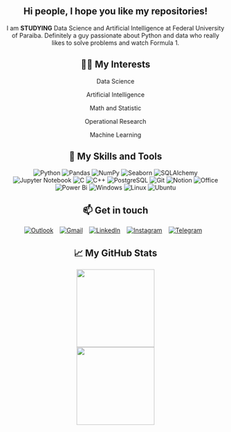 <div align='center'>

<h2 align="center">Hi people, I hope you like my repositories!</h2>  
  
I am **STUDYING** Data Science and Artificial Intelligence at Federal University of Paraiba. Definitely a guy passionate about Python and data who really likes to solve problems and watch Formula 1.

## 🙋‍♂️ My Interests
Data Science
  
Artificial Intelligence
  
Math and Statistic
  
Operational Research
  
Machine Learning
  
## 💪 My Skills and Tools

![Python](https://img.shields.io/badge/python-3670A0?style=for-the-badge&logo=python&logoColor=ffdd54)
![Pandas](https://img.shields.io/badge/pandas-%23013243.svg?style=for-the-badge&logo=pandas&logoColor=white)
![NumPy](https://img.shields.io/badge/numpy-%23013243.svg?style=for-the-badge&logo=numpy&logoColor=white)
![Seaborn](https://img.shields.io/badge/seaborn-%23013243.svg?style=for-the-badge&logo=seaborn&logoColor=white)
![SQLAlchemy](https://img.shields.io/badge/SQLAlchemy-%23013243?style=for-the-badge&logo=sqlalchemy&logoColor=ffdd54)
![Jupyter Notebook](https://img.shields.io/badge/jupyter-%23F37821.svg?style=for-the-badge&logo=jupyter&logoColor=white)
![C](https://img.shields.io/badge/C-00599C?style=for-the-badge&logo=c&logoColor=white)
![C++](https://img.shields.io/badge/C%2B%2B-00599C?style=for-the-badge&logo=c%2B%2B&logoColor=white)
![PostgreSQL](https://img.shields.io/badge/PostgreSQL-316192?style=for-the-badge&logo=postgresql&logoColor=white)
![Git](https://img.shields.io/badge/Git-E34F26?style=for-the-badge&logo=git&logoColor=white)
![Notion](https://img.shields.io/badge/Notion-%23000000.svg?style=for-the-badge&logo=notion&logoColor=white)
![Office](https://img.shields.io/badge/Microsoft_Office-D83B01?style=for-the-badge&logo=microsoft-office&logoColor=white)
![Power Bi](https://img.shields.io/badge/power_bi-F2C811?style=for-the-badge&logo=powerbi&logoColor=black)
![Windows](https://img.shields.io/badge/Windows-017AD7?style=for-the-badge&logo=windows&logoColor=white)
![Linux](https://img.shields.io/badge/Linux-FCC624?style=for-the-badge&logo=linux&logoColor=black)
![Ubuntu](https://img.shields.io/badge/Ubuntu-E95420?style=for-the-badge&logo=ubuntu&logoColor=white)


## 📫 Get in touch
[![Outlook](https://img.shields.io/badge/Microsoft_Outlook-0078D4?style=for-the-badge&logo=microsoft-outlook&logoColor=white)](mailto:davirpp@hotmail.com) &ensp;
[![Gmail](https://img.shields.io/badge/Gmail-D14836?style=for-the-badge&logo=gmail&logoColor=white)](mailto:davirpp.ds@gmail.com) &ensp;
[![LinkedIn](https://img.shields.io/badge/linkedin-%230077B5.svg?style=for-the-badge&logo=linkedin&logoColor=white)](https://www.linkedin.com/in/davirpp) &ensp;
[![Instagram](https://img.shields.io/badge/Instagram-%23E4405F.svg?style=for-the-badge&logo=Instagram&logoColor=white)](https://instagram.com/davirpp) &ensp;
[![Telegram](https://img.shields.io/badge/Telegram-2CA5E0?style=for-the-badge&logo=telegram&logoColor=white)](https://t.me/Davirpp) &ensp;


## &#x1f4c8; My GitHub Stats

</details>
<div align='center'>
<div>
  <a href="https://github.com/davirpp">
  <img height="180em" src="https://github-readme-stats.vercel.app/api/top-langs/?username=davirpp&layout=compact&langs_count=7&theme=github_dark"/>
</div>

<div>
  <a href="https://github.com/davirpp">
  <img height="180em" src="https://github-profile-summary-cards.vercel.app/api/cards/profile-details?username=davirpp&theme=github_dark"/>
</div>

